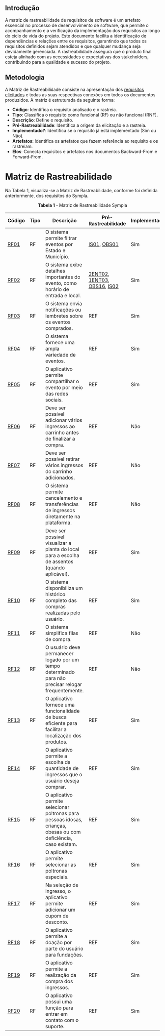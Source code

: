 ## Introdução

A matriz de rastreabilidade de requisitos de software é um artefato essencial no processo de desenvolvimento de software, que permite o acompanhamento e a verificação da implementação dos requisitos ao longo do ciclo de vida do projeto. Este documento facilita a identificação de dependências e relações entre os requisitos, garantindo que todos os requisitos definidos sejam atendidos e que qualquer mudança seja devidamente gerenciada. A rastreabilidade assegura que o produto final esteja alinhado com as necessidades e expectativas dos stakeholders, contribuindo para a qualidade e sucesso do projeto.


## Metodologia

A Matriz de Rastreabilidade consiste na apresentação dos [requisitos elicitados](../elicitacao/requisitos/requisitos_elicitados.md) e todas as suas respectivas conexões em todos os documentos produzidos. A matriz é estruturada da seguinte forma:

- **Código**: Identifica o requisito analisado e o rastreia.
- **Tipo**: Classifica o requisito como funcional (RF) ou não funcional (RNF).
- **Descrição**: Define o requisito.
- **Pré-Rastreabilidade**: Identifica a origem da elicitação e a rastreia.
- **Implementado?**: Identifica se o requisito já está implementado (Sim ou Não).
- **Artefatos**: Identifica os artefatos que fazem referência ao requisito e os rastreiam.
- **Elos**: Conecta requisitos e artefatos nos documentos Backward-From e Forward-From.


# **Matriz de Rastreabilidade**

Na Tabela 1, visualiza-se a Matriz de Rastreabilidade, conforme foi definida anteriormente, dos requisitos do Sympla.


<p style="text-align: center"><b><a id="tab_1" style="visibility: hidden;"></a>Tabela 1</b> - Matriz de Rastreabilidade Sympla</p>


| Código | Tipo | Descrição | Pré-Rastreabilidade | Implementado | Artefatos | Elos |
|--------|------|-----------|---------------------|--------------|-----------|------|
| <a href="../../elicitacao/requisitos/requisitos_elicitados/#anchor_GERAL">RF01<a/> | RF | O sistema permite filtrar eventos por Estado e Município. | <a href="../../elicitacao/tecnicas/introspeccao/#anchor_ISF">IS01</a>, <a href="../../elicitacao/tecnicas/observacao/#anchor_OBS">OBS01</a> | Sim | sd | sd |
| <a href="../../elicitacao/requisitos/requisitos_elicitados/#anchor_GERAL">RF02<a/> | RF | O sistema exibe detalhes importantes do evento, como horário de entrada e local. | <a href="../../elicitacao/tecnicas/entrevista2/#anchor_2ENT">2ENT02</a>, <a href="../../elicitacao/tecnicas/entrevista/#anchor_1ENT">1ENT03</a>, <a href="../../elicitacao/tecnicas/observacao/#anchor_OBS">OBS16</a>, <a href="../../elicitacao/tecnicas/introspeccao/#anchor_ISF">IS02</a> | Sim | sd | sd |
| <a href="../../elicitacao/requisitos/requisitos_elicitados/#anchor_GERAL">RF03<a/> | RF | O sistema envia notificações ou lembretes sobre os eventos comprados. | REF | Sim | ART | ELO |
| <a href="../../elicitacao/requisitos/requisitos_elicitados/#anchor_GERAL">RF04<a/> | RF | O sistema fornece uma ampla variedade de eventos. | REF | Sim | ART | ELO |
| <a href="../../elicitacao/requisitos/requisitos_elicitados/#anchor_GERAL">RF05<a/> | RF | O aplicativo permite compartilhar o evento por meio das redes sociais. | REF | Sim | ART | ELO |
| <a href="../../elicitacao/requisitos/requisitos_elicitados/#anchor_GERAL">RF06<a/> | RF | Deve ser possível adicionar vários ingressos ao carrinho antes de finalizar a compra. | REF | Não | ART | ELO |
| <a href="../../elicitacao/requisitos/requisitos_elicitados/#anchor_GERAL">RF07<a/> | RF | Deve ser possível retirar vários ingressos do carrinho adicionados.	 | REF | Não | ART | ELO |
| <a href="../../elicitacao/requisitos/requisitos_elicitados/#anchor_GERAL">RF08<a/> | RF | O sistema permite cancelamento e transferências de ingressos diretamente na plataforma.	 | REF | Não | ART | ELO |
| <a href="../../elicitacao/requisitos/requisitos_elicitados/#anchor_GERAL">RF09<a/> | RF | Deve ser possível visualizar a planta do local para a escolha de assentos (quando aplicável). | REF | Sim | ART | ELO |
| <a href="../../elicitacao/requisitos/requisitos_elicitados/#anchor_GERAL">RF10<a/> | RF | O sistema disponibiliza um histórico completo das compras realizadas pelo usuário. | REF | Sim | ART | ELO |
| <a href="../../elicitacao/requisitos/requisitos_elicitados/#anchor_GERAL">RF11<a/> | RF | O sistema simplifica filas de compra. | REF | Não | ART | ELO |
| <a href="../../elicitacao/requisitos/requisitos_elicitados/#anchor_GERAL">RF12<a/> | RF | O usuário deve permanecer logado por um tempo determinado para não precisar relogar frequentemente. | REF | Não | ART | ELO |
| <a href="../../elicitacao/requisitos/requisitos_elicitados/#anchor_GERAL">RF13<a/> | RF | O aplicativo fornece uma funcionalidade de busca eficiente para facilitar a localização dos produtos. | REF | Sim | ART | ELO |
| <a href="../../elicitacao/requisitos/requisitos_elicitados/#anchor_GERAL">RF14<a/> | RF | O aplicativo permite a escolha da quantidade de ingressos que o usuário deseja comprar. | REF | Sim | ART | ELO |
| <a href="../../elicitacao/requisitos/requisitos_elicitados/#anchor_GERAL">RF15<a/> | RF | O aplicativo permite selecionar poltronas para pessoas idosas, crianças, obesas ou com deficiência, caso existam. | REF | Sim | ART | ELO |
| <a href="../../elicitacao/requisitos/requisitos_elicitados/#anchor_GERAL">RF16<a/> | RF | O aplicativo permite selecionar as poltronas especiais. | REF | Sim | ART | ELO |
| <a href="../../elicitacao/requisitos/requisitos_elicitados/#anchor_GERAL">RF17<a/> | RF | Na seleção de ingresso, o aplicativo permite adicionar um cupom de desconto. | REF | Sim | ART | ELO |
| <a href="../../elicitacao/requisitos/requisitos_elicitados/#anchor_GERAL">RF18<a/> | RF | O aplicativo permite a doação por parte do usuário para fundações. | REF | Sim | ART | ELO |
| <a href="../../elicitacao/requisitos/requisitos_elicitados/#anchor_GERAL">RF19<a/> | RF | O aplicativo permite a realização da compra dos ingressos.	 | REF | Sim | ART | ELO |
| <a href="../../elicitacao/requisitos/requisitos_elicitados/#anchor_GERAL">RF20<a/> | RF | O aplicativo possui uma função para entrar em contato com o suporte. | REF | Sim | ART | ELO |


